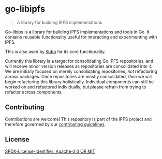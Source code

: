 go-libipfs
=======================

> A library for building IPFS implementations

Go-libips is a library for building IPFS implementations and tools in Go. It contains reusable functionality useful for interacting and experimenting with IPFS.

This is also used by [Kubo](https://github.com/ipfs/kubo) for its core functionality.

Currently this library is a target for consolidating Go IPFS repositories, and will receive minor version releases as repositories are consolidated into it. We are initially focused on merely consolidating repositories, *not* refactoring across packages. Once repositories are mostly consolidated, *then* we will begin refactoring this library holistically. Individual components can still be worked on and refactored individually, but please refrain from trying to refactor across components.

## Contributing

Contributions are welcome! This repository is part of the IPFS project and therefore governed by our [contributing guidelines](https://github.com/ipfs/community/blob/master/CONTRIBUTING.md).

## License

[SPDX-License-Identifier: Apache-2.0 OR MIT](LICENSE.md)
